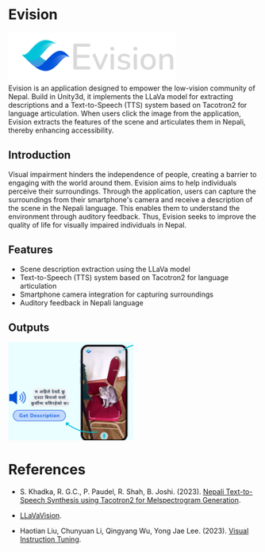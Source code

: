 # Evision

![Evision](designs/hor_logo.png) 
<br>
Evision is an application designed to empower the low-vision community of Nepal. Build in Unity3d, it implements the LLaVa model for extracting descriptions and a Text-to-Speech (TTS) system based on Tacotron2 for language articulation. When users click the image from the application, Evision extracts the features of the scene and articulates them in Nepali, thereby enhancing accessibility.

## Introduction
Visual impairment hinders the independence of people, creating a barrier to engaging with the world around them. Evision aims to help individuals perceive their surroundings. Through the application, users can capture the surroundings from their smartphone's camera and receive a description of the scene in the Nepali language. This enables them to understand the environment through auditory feedback. Thus, Evision seeks to improve the quality of life for visually impaired individuals in Nepal.

## Features
- Scene description extraction using the LLaVa model
- Text-to-Speech (TTS) system based on Tacotron2 for language articulation
- Smartphone camera integration for capturing surroundings
- Auditory feedback in Nepali language

## Outputs
<img src="designs/prototype.png" alt="Image 1" style="width: 50%;">

# References

- S. Khadka, R. G.C., P. Paudel, R. Shah, B. Joshi. (2023). [Nepali Text-to-Speech Synthesis using Tacotron2 for Melspectrogram Generation](https://sigul-2023.ilc.cnr.it/wp-content/uploads/2023/08/15_Paper-compressed.pdf).

- [LLaVaVision](https://github.com/lxe/llavavision).

- Haotian Liu, Chunyuan Li, Qingyang Wu, Yong Jae Lee. (2023). [Visual Instruction Tuning](https://arxiv.org/abs/2304.08485).
